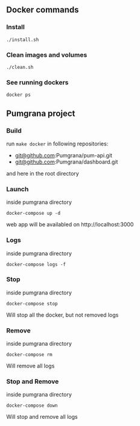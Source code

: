 ## Docker commands

### Install
```
./install.sh
```

### Clean images and volumes
```
./clean.sh
```

### See running dockers
```
docker ps
```

## Pumgrana project

### Build
run `make docker` in following repositories:  
 - git@github.com:Pumgrana/pum-api.git  
 - git@github.com:Pumgrana/dashboard.git  
  
and here in the root directory

### Launch
inside pumgrana directory  
```
docker-compose up -d
```  
web app will be availabled on http://localhost:3000

### Logs
inside pumgrana directory  
```
docker-compose logs -f
```  

### Stop
inside pumgrana directory  
```
docker-compose stop
```  
Will stop all the docker, but not removed logs

### Remove
inside pumgrana directory  
```
docker-compose rm
```  
Will remove all logs

### Stop and Remove
inside pumgrana directory  
```
docker-compose down
```  
Will stop and remove all logs
